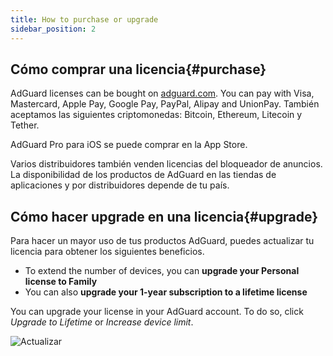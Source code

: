 ```yaml
---
title: How to purchase or upgrade
sidebar_position: 2
---
```


## Cómo comprar una licencia{#purchase}

AdGuard licenses can be bought on [adguard.com](https://adguard.com/license.html). You can pay with Visa, Mastercard, Apple Pay, Google Pay, PayPal, Alipay and UnionPay. También aceptamos las siguientes criptomonedas: Bitcoin, Ethereum, Litecoin y Tether.

AdGuard Pro para iOS se puede comprar en la App Store.

Varios distribuidores también venden licencias del bloqueador de anuncios. La disponibilidad de los productos de AdGuard en las tiendas de aplicaciones y por distribuidores depende de tu país.

## Cómo hacer upgrade en una licencia{#upgrade}

Para hacer un mayor uso de tus productos AdGuard, puedes actualizar tu licencia para obtener los siguientes beneficios.

- To extend the number of devices, you can **upgrade your Personal license to Family**
- You can also **upgrade your 1-year subscription to a lifetime license**

You can upgrade your license in your AdGuard account. To do so, click *Upgrade to Lifetime* or *Increase device limit*.

![Actualizar](https://cdn.adtidy.org/content/kb/ad_blocker/general/newaccount-upgrade.png)
